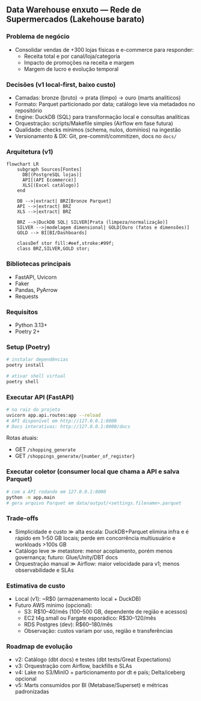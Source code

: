 ## Data Warehouse enxuto — Rede de Supermercados (Lakehouse barato)

### Problema de negócio
- Consolidar vendas de +300 lojas físicas e e-commerce para responder:
  - Receita total e por canal/loja/categoria
  - Impacto de promoções na receita e margem
  - Margem de lucro e evolução temporal

### Decisões (v1 local-first, baixo custo)
- Camadas: bronze (bruto) → prata (limpo) → ouro (marts analíticos)
- Formato: Parquet particionado por data; catálogo leve via metadados no repositório
- Engine: DuckDB (SQL) para transformação local e consultas analíticas
- Orquestração: scripts/Makefile simples (Airflow em fase futura)
- Qualidade: checks mínimos (schema, nulos, domínios) na ingestão
- Versionamento & DX: Git, pre-commit/commitizen, docs no `docs/`

### Arquitetura (v1)
```mermaid
flowchart LR
    subgraph Sources[Fontes]
      DB[(PostgreSQL lojas)]
      API[(API Ecommerce)]
      XLS[(Excel catálogo)]
    end

    DB -->|extract| BRZ[Bronze Parquet]
    API -->|extract| BRZ
    XLS -->|extract| BRZ

    BRZ -->|DuckDB SQL| SILVER[Prata (limpeza/normalização)]
    SILVER -->|modelagem dimensional| GOLD[Ouro (fatos e dimensões)]
    GOLD --> BI[BI/Dashboards]

    classDef stor fill:#eef,stroke:#99f;
    class BRZ,SILVER,GOLD stor;
```

### Bibliotecas principais
- FastAPI, Uvicorn
- Faker
- Pandas, PyArrow
- Requests

### Requisitos
- Python 3.13+
- Poetry 2+

### Setup (Poetry)
```bash
# instalar dependências
poetry install

# ativar shell virtual
poetry shell
```

### Executar API (FastAPI)
```bash
# na raiz do projeto
uvicorn app.api.routes:app --reload
# API disponível em http://127.0.0.1:8000
# Docs interativas: http://127.0.0.1:8000/docs
```

Rotas atuais:
- GET `/shopping_generate`
- GET `/shoppings_generate/{number_of_register}`

### Executar coletor (consumer local que chama a API e salva Parquet)
```bash
# com a API rodando em 127.0.0.1:8000
python -m app.main
# gera arquivo Parquet em data/output/<settings.filename>.parquet
```

### Trade-offs
- Simplicidade e custo ≫ alta escala: DuckDB+Parquet elimina infra e é rápido em 1–50 GB locais; perde em concorrência multiusuário e workloads >100s GB
- Catálogo leve ≫ metastore: menor acoplamento, porém menos governança; futuro: Glue/Unity/DBT docs
- Orquestração manual ≫ Airflow: maior velocidade para v1; menos observabilidade e SLAs

### Estimativa de custo
- Local (v1): ~R$0 (armazenamento local + DuckDB)
- Futuro AWS mínimo (opcional):
  - S3: R$10–40/mês (100–500 GB, dependente de região e acessos)
  - EC2 t4g.small ou Fargate esporádico: R$30–120/mês
  - RDS Postgres (dev): R$60–180/mês
  - Observação: custos variam por uso, região e transferências

### Roadmap de evolução
- v2: Catálogo (dbt docs) e testes (dbt tests/Great Expectations)
- v3: Orquestração com Airflow, backfills e SLAs
- v4: Lake no S3/MinIO + particionamento por dt e país; Delta/iceberg opcional
- v5: Marts consumidos por BI (Metabase/Superset) e métricas padronizadas